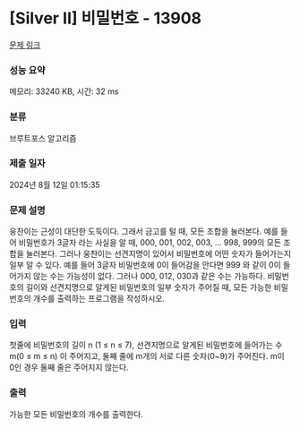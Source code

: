 # [Silver II] 비밀번호 - 13908 

[문제 링크](https://www.acmicpc.net/problem/13908) 

### 성능 요약

메모리: 33240 KB, 시간: 32 ms

### 분류

브루트포스 알고리즘

### 제출 일자

2024년 8월 12일 01:15:35

### 문제 설명

<p>웅찬이는 근성이 대단한 도둑이다. 그래서 금고를 털 때, 모든 조합을 눌러본다. 예를 들어 비밀번호가 3글자 라는 사실을 알 때, 000, 001, 002, 003, … 998, 999의 모든 조합을 눌러본다. 그러나 웅찬이는 선견지명이 있어서 비밀번호에 어떤 숫자가 들어가는지 일부 알 수 있다. 예를 들어 3글자 비밀번호에 0이 들어감을 안다면 999 와 같이 0이 들어가지 않는 수는 가능성이 없다. 그러나 000, 012, 030과 같은 수는 가능하다. 비밀번호의 길이와 선견지명으로 알게된 비밀번호의 일부 숫자가 주어질 때, 모든 가능한 비밀번호의 개수를 출력하는 프로그램을 작성하시오.</p>

### 입력 

 <p>첫줄에 비밀번호의 길이 n (1 ≤ n ≤ 7), 선견지명으로 알게된 비밀번호에 들어가는 수 m(0 ≤ m ≤ n) 이 주어지고, 둘째 줄에 m개의 서로 다른 숫자(0~9)가 주어진다. m이 0인 경우 둘째 줄은 주어지지 않는다.</p>

### 출력 

 <p>가능한 모든 비밀번호의 개수를 출력한다.</p>

